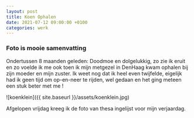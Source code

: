 ```yaml
---
layout: post
title: Koen Ophalen
date: 2021-07-12 09:00:00 +0100
categories: werk
---
```


### Foto is mooie samenvatting

Ondertussen 8 maanden geleden: Doodmoe en dolgelukkig, zo zie ik eruit en zo voelde ik me ook toen ik mijn metgezel in DenHaag kwam ophalen bij zijn moeder en mijn zuster. Ik weet nog dat ik heel even twijfelde, eigelijk had ik geen tijd om op-en-neer te rijden, wel gedaan en het ging meteen een stuk beter met me !

![koenklein]({{ site.baseurl }}/assets/koenklein.jpg)

Afgelopen vrijdag kreeg ik de foto van thesa ingelijst voor mijn verjaardag.